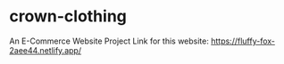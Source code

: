 # crown-clothing
An E-Commerce Website Project
Link for this website: https://fluffy-fox-2aee44.netlify.app/ 
